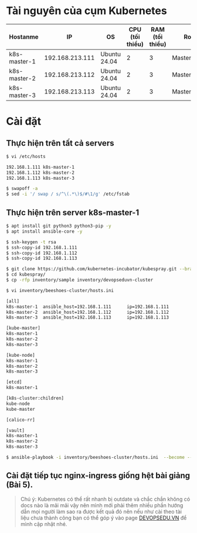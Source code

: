 # Tài nguyên của cụm Kubernetes  

| Hostanme |  IP      | OS       | CPU (tối thiểu) | RAM (tối thiểu) |  Role        |  
|----------|----------------|------------|--------------|----------|------------------|  
| k8s-master-1 | 192.168.213.111 | Ubuntu 24.04   | 2            | 3      | Master/Node     |  
| k8s-master-2 | 192.168.213.112 | Ubuntu 24.04   | 2            | 3      | Master/Node     |  
| k8s-master-3 | 192.168.213.113 | Ubuntu 24.04   | 2            | 3      | Master/Node     |  

# Cài đặt
## Thực hiện trên tất cả servers

```bash  
$ vi /etc/hosts
```

```sh
192.168.1.111 k8s-master-1
192.168.1.112 k8s-master-2
192.168.1.113 k8s-master-3
```

```sh
$ swapoff -a
$ sed -i '/ swap / s/^\(.*\)$/#\1/g' /etc/fstab
```

## Thực hiện trên server k8s-master-1
```sh
$ apt install git python3 python3-pip -y
$ apt install ansible-core -y
```

```sh
$ ssh-keygen -t rsa
$ ssh-copy-id 192.168.1.111
$ ssh-copy-id 192.168.1.112
$ ssh-copy-id 192.168.1.113
```

```sh
$ git clone https://github.com/kubernetes-incubator/kubespray.git --branch release-2.24
$ cd kubespray/
$ cp -rfp inventory/sample inventory/devopseduvn-cluster
```

```sh
$ vi inventory/beeshoes-cluster/hosts.ini
```

```sh
[all]
k8s-master-1  ansible_host=192.168.1.111      ip=192.168.1.111
k8s-master-2  ansible_host=192.168.1.112      ip=192.168.1.112
k8s-master-3  ansible_host=192.168.1.113      ip=192.168.1.113

[kube-master]
k8s-master-1
k8s-master-2
k8s-master-3

[kube-node]
k8s-master-1
k8s-master-2
k8s-master-3

[etcd]
k8s-master-1

[k8s-cluster:children]
kube-node
kube-master

[calico-rr]

[vault]
k8s-master-1
k8s-master-2
k8s-master-3
```

```sh
$ ansible-playbook -i inventory/beeshoes-cluster/hosts.ini  --become --become-user=root cluster.yml
```

## Cài đặt tiếp tục nginx-ingress giống hệt bài giảng (Bài 5). 

> Chú ý: Kubernetes có thể rất nhanh bị outdate và chắc chắn không có docs nào là mãi mãi vậy nên mình mới phải thêm nhiều phần hướng dẫn mọi người làm sao ra được kết quả đó nên nếu như cài theo tài liệu chưa thành công bạn có thể góp ý vào page [DEVOPSEDU.VN](https://www.facebook.com/devopsedu.vn) để mình cập nhật nhé.